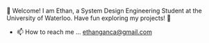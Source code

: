 🪿 Welcome! I am Ethan, a System Design Engineering Student at the University of Waterloo. Have fun exploring my projects! 🪿
- 📫 How to reach me ... ethanganca@gmail.com

<!---
kobotabby/kobotabby is a ✨ special ✨ repository because its `README.md` (this file) appears on your GitHub profile.
You can click the Preview link to take a look at your changes.
--->
